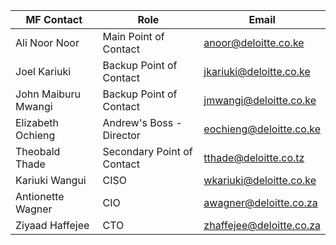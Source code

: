 |MF Contact|Role|Email|
|--|--|--|
|Ali Noor Noor|Main Point of Contact  |anoor@deloitte.co.ke|
|Joel Kariuki|Backup Point of Contact|jkariuki@deloitte.co.ke|
|John Maiburu Mwangi|Backup Point of Contact |jmwangi@deloitte.co.ke|
|Elizabeth Ochieng|Andrew's Boss - Director |eochieng@deloitte.co.ke|
|Theobald Thade |Secondary Point of Contact |tthade@deloitte.co.tz|
| Kariuki Wangui | CISO|	wkariuki@deloitte.co.ke|
| Antionette Wagner	| CIO | awagner@deloitte.co.za|
|Ziyaad Haffejee	|CTO | zhaffejee@deloitte.co.za